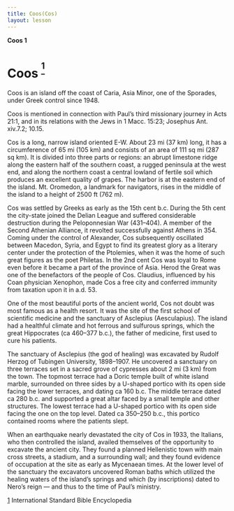 ```yaml
---
title: Coos(Cos)
layout: lesson
---
```



**Coos 1**

Coos <sup>[<sup>1</sup>](#sdfootnote1sym)</sup>
===============================================

Coos is an island off the coast of Caria, Asia Minor, one of the
Sporades, under Greek control since 1948.

Coos is mentioned in connection with Paul’s third missionary journey in
Acts 21:1, and in its relations with the Jews in 1 Macc. 15:23; Josephus
Ant. xiv.7.2; 10.15.

Cos is a long, narrow island oriented E-W. About 23 mi (37 km) long, it
has a circumference of 65 mi (105 km) and consists of an area of 111 sq
mi (287 sq km). It is divided into three parts or regions: an abrupt
limestone ridge along the eastern half of the southern coast, a rugged
peninsula at the west end, and along the northern coast a central
lowland of fertile soil which produces an excellent quality of grapes.
The harbor is at the eastern end of the island. Mt. Oromedon, a landmark
for navigators, rises in the middle of the island to a height of 2500 ft
(762 m).

Cos was settled by Greeks as early as the 15th cent b.c. During the 5th
cent the city-state joined the Delian League and suffered considerable
destruction during the Peloponnesian War (431–404). A member of the
Second Athenian Alliance, it revolted successfully against Athens in
354. Coming under the control of Alexander, Cos subsequently oscillated
between Macedon, Syria, and Egypt to find its greatest glory as a
literary center under the protection of the Ptolemies, when it was the
home of such great figures as the poet Philetas. In the 2nd cent Cos was
loyal to Rome even before it became a part of the province of Asia.
Herod the Great was one of the benefactors of the people of Cos.
Claudius, influenced by his Coan physician Xenophon, made Cos a free
city and conferred immunity from taxation upon it in a.d. 53.

One of the most beautiful ports of the ancient world, Cos not doubt was
most famous as a health resort. It was the site of the first school of
scientific medicine and the sanctuary of Asclepius (Aesculapius). The
island had a healthful climate and hot ferrous and sulfurous springs,
which the great Hippocrates (ca 460–377 b.c.), the father of medicine,
first used to cure his patients.

The sanctuary of Asclepius (the god of healing) was excavated by Rudolf
Herzog of Tubingen University, 1898–1907. He uncovered a sanctuary on
three terraces set in a sacred grove of cypresses about 2 mi (3 km) from
the town. The topmost terrace had a Doric temple built of white island
marble, surrounded on three sides by a U-shaped portico with its open
side facing the lower terraces, and dating ca 160 b.c. The middle
terrace dated ca 280 b.c. and supported a great altar faced by a small
temple and other structures. The lowest terrace had a U-shaped portico
with its open side facing the one on the top level. Dated ca 350–250
b.c., this portico contained rooms where the patients slept.

When an earthquake nearly devastated the city of Cos in 1933, the
Italians, who then controlled the island, availed themselves of the
opportunity to excavate the ancient city. They found a planned
Hellenistic town with main cross streets, a stadium, and a surrounding
wall; and they found evidence of occupation at the site as early as
Mycenaean times. At the lower level of the sanctuary the excavators
uncovered Roman baths which utilized the healing waters of the island’s
springs and which (by inscriptions) dated to Nero’s reign — and thus to
the time of Paul’s ministry.

[1](#sdfootnote1anc) International Standard Bible Encyclopedia

